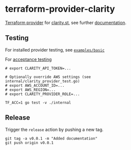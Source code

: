 # terraform-provider-clarity

[Terraform provider](https://registry.terraform.io/providers/clarity-st/clarity) for [clarity.st](https://clarity.st), see further [documentation](https://docs.clarity.st).


## Testing

For installed provider testing, see [`examples/basic`](examples/basic/README.md)

For [acceptance testing](https://www.terraform.io/plugin/sdkv2/testing/acceptance-tests)

```
# export CLARITY_API_TOKEN=...

# Optionally override AWS settings (see internal/clarity_provider_test.go)
# export AWS_ACCOUNT_ID=...
# export AWS_REGION=...
# export CLARITY_PROVIDER_ROLE=...

TF_ACC=1 go test -v ./internal
```


## Release

Trigger the `release` action by pushing a new tag.

```
git tag -a v0.0.1 -m "Added documentation"
git push origin v0.0.1
```
